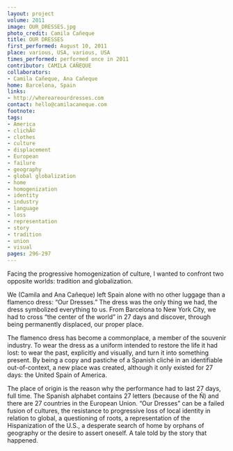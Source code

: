 ```yaml
---
layout: project
volume: 2011
image: OUR_DRESSES.jpg
photo_credit: Camila Cañeque
title: OUR DRESSES
first_performed: August 10, 2011
place: various, USA, various, USA
times_performed: performed once in 2011
contributor: CAMILA CAÑEQUE
collaborators:
- Camila Cañeque, Ana Cañeque
home: Barcelona, Spain
links:
- http://whereareourdresses.com
contact: hello@camilacaneque.com
footnote: 
tags:
- America
- clichÃ©
- clothes
- culture
- displacement
- European
- failure
- geography
- global globalization
- home
- homogenization
- identity
- industry
- language
- loss
- representation
- story
- tradition
- union
- visual
pages: 296-297
---
```


Facing the progressive homogenization of culture, I wanted to confront two opposite worlds: tradition and globalization. 

We (Camila and Ana Cañeque) left Spain alone with no other luggage than a flamenco dress: “Our Dresses.” The dress was the only thing we had, the dress symbolized everything to us. From Barcelona to New York City, we had to cross “the center of the world” in 27 days and discover, through being permanently displaced, our proper place. 

The flamenco dress has become a commonplace, a member of the souvenir industry. To wear the dress as a uniform intended to restore the life it had lost: to wear the past, explicitly and visually, and turn it into something present. By being a copy and pastiche of a Spanish cliché in an identifiable out-of-context, a new place was created, although it only existed for 27 days: the United Spain of America. 

The place of origin is the reason why the performance had to last 27 days, full time. The Spanish alphabet contains 27 letters (because of the Ñ) and there are 27 countries in the European Union. “Our Dresses” can be a failed fusion of cultures, the resistance to progressive loss of local identity in relation to global, a questioning of roots, a representation of the Hispanization of the U.S., a desperate search of home by orphans of geography or the desire to assert oneself. A tale told by the story that happened.
